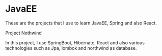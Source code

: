 # JavaEE
These are the projects that I use to learn JavaEE, Spring and also React.


Project Nothwind

In this project, I use SpringBoot, Hibernate, React and also various technologies such as Jpa, lombok and northwind as database.
